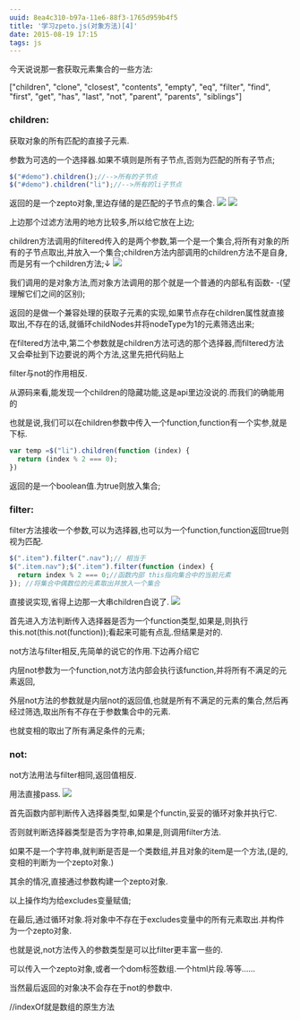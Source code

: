 ```yaml
---
uuid: 8ea4c310-b97a-11e6-88f3-1765d959b4f5
title: '学习zpeto.js(对象方法)[4]'
date: 2015-08-19 17:15
tags: js
---
```


今天说说那一套获取元素集合的一些方法:

["children", "clone", "closest", "contents", "empty", "eq", "filter", "find", "first", "get", "has", "last", "not", "parent", "parents", "siblings"]

### children:

获取对象的所有匹配的直接子元素.

参数为可选的一个选择器.如果不填则是所有子节点,否则为匹配的所有子节点;

```javascript
$("#demo").children();//-->所有的子节点
$("#demo").children("li");//-->所有的li子节点
```
<!-- more -->

返回的是一个zepto对象,里边存储的是匹配的子节点的集合.
![](/images/learning-zepto-js-object-fourth/screen-shot-1.png)
![](/images/learning-zepto-js-object-fourth/screen-shot-2.png)

上边那个过滤方法用的地方比较多,所以给它放在上边;

children方法调用的filtered传入的是两个参数,第一个是一个集合,将所有对象的所有的子节点取出,并放入一个集合;children方法内部调用的children方法不是自身,而是另有一个children方法;↓
![](/images/learning-zepto-js-object-fourth/screen-shot-3.png)

我们调用的是对象方法,而对象方法调用的那个就是一个普通的内部私有函数- -(望理解它们之间的区别);

返回的是做一个兼容处理的获取子元素的实现,如果节点存在children属性就直接取出,不存在的话,就循环childNodes并将nodeType为1的元素筛选出来;

在filtered方法中,第二个参数就是children方法可选的那个选择器,而filtered方法又会牵扯到下边要说的两个方法,这里先把代码贴上

filter与not的作用相反.

从源码来看,能发现一个children的隐藏功能,这是api里边没说的.而我们的确能用的

也就是说,我们可以在children参数中传入一个function,function有一个实参,就是下标.

```javascript
var temp =$("li").children(function (index) {
  return (index % 2 === 0);
})
```

返回的是一个boolean值.为true则放入集合;

### filter:

filter方法接收一个参数,可以为选择器,也可以为一个function,function返回true则视为匹配.

```javascript
$(".item").filter(".nav");// 相当于
$(".item.nav");$(".item").filter(function (index) {
  return index % 2 === 0;//函数内部 this指向集合中的当前元素
}); //将集合中偶数位的元素取出并放入一个集合
```

直接说实现,省得上边那一大串children白说了.
![](/images/learning-zepto-js-object-fourth/screen-shot-4.png)

首先进入方法判断传入选择器是否为一个function类型,如果是,则执行this.not(this.not(function));看起来可能有点乱.但结果是对的.

not方法与filter相反,先简单的说它的作用.下边再介绍它

内层not参数为一个function,not方法内部会执行该function,并将所有不满足的元素返回,

外层not方法的参数就是内层not的返回值,也就是所有不满足的元素的集合,然后再经过筛选,取出所有不存在于参数集合中的元素.

也就变相的取出了所有满足条件的元素;

### not:

not方法用法与filter相同,返回值相反.

用法直接pass.
![](/images/learning-zepto-js-object-fourth/screen-shot-5.png)

首先函数内部判断传入选择器类型,如果是个functin,妥妥的循环对象并执行它.

否则就判断选择器类型是否为字符串,如果是,则调用filter方法.

如果不是一个字符串,就判断是否是一个类数组,并且对象的item是一个方法,(是的,变相的判断为一个zepto对象.)

其余的情况,直接通过参数构建一个zepto对象.

以上操作均为给excludes变量赋值;

在最后,通过循环对象.将对象中不存在于excludes变量中的所有元素取出.并构件为一个zepto对象.

也就是说,not方法传入的参数类型是可以比filter更丰富一些的.

可以传入一个zepto对象,或者一个dom标签数组.一个html片段.等等......

当然最后返回的对象决不会存在于not的参数中.

//indexOf就是数组的原生方法
